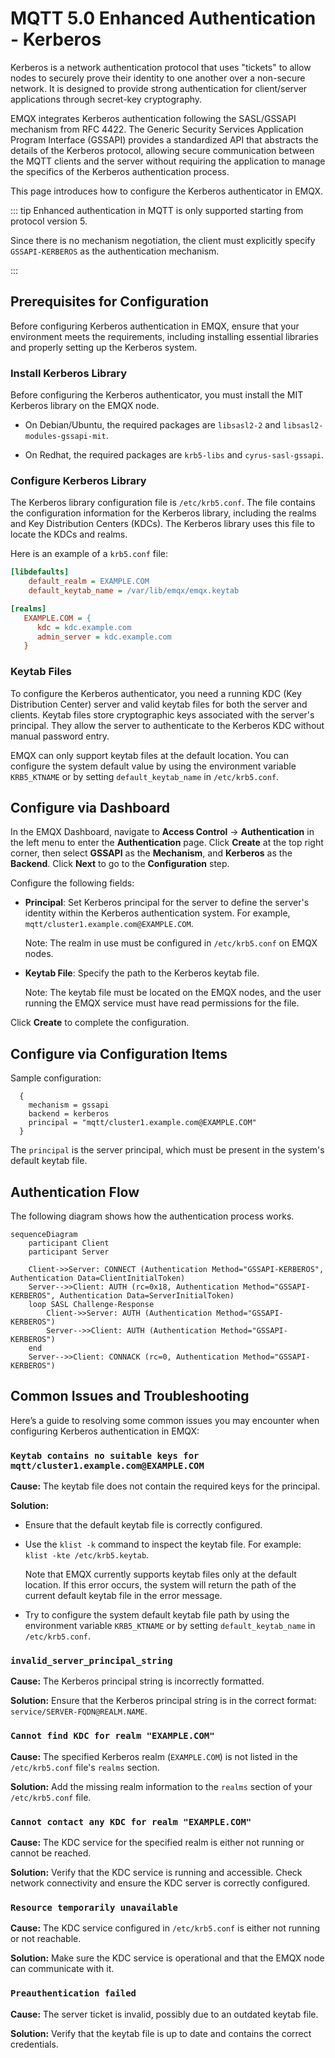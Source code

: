 # MQTT 5.0 Enhanced Authentication - Kerberos

Kerberos is a network authentication protocol that uses "tickets" to allow nodes to securely prove their identity to one another over a non-secure network. It is designed to provide strong authentication for client/server applications through secret-key cryptography. 

EMQX integrates Kerberos authentication following the SASL/GSSAPI mechanism from RFC 4422. The Generic Security Services Application Program Interface (GSSAPI) provides a standardized API that abstracts the details of the Kerberos protocol, allowing secure communication between the MQTT clients and the server without requiring the application to manage the specifics of the Kerberos authentication process.

This page introduces how to configure the Kerberos authenticator in EMQX.

::: tip
Enhanced authentication in MQTT is only supported starting from protocol version 5.

Since there is no mechanism negotiation, the client must explicitly specify `GSSAPI-KERBEROS` as the authentication mechanism.

:::

## Prerequisites for Configuration

Before configuring Kerberos authentication in EMQX, ensure that your environment meets the requirements, including installing essential libraries and properly setting up the Kerberos system.

### Install Kerberos Library

Before configuring the Kerberos authenticator, you must install the MIT Kerberos library on the EMQX node.

- On Debian/Ubuntu, the required packages are `libsasl2-2` and `libsasl2-modules-gssapi-mit`.

- On Redhat, the required packages are `krb5-libs` and `cyrus-sasl-gssapi`.


### Configure Kerberos Library

The Kerberos library configuration file is `/etc/krb5.conf`. The file contains the configuration information for the Kerberos library, including the realms and Key Distribution Centers (KDCs). The Kerberos library uses this file to locate the KDCs and realms.

Here is an example of a `krb5.conf` file:

```ini
[libdefaults]
    default_realm = EXAMPLE.COM
    default_keytab_name = /var/lib/emqx/emqx.keytab

[realms]
   EXAMPLE.COM = {
      kdc = kdc.example.com
      admin_server = kdc.example.com
   }
```

### Keytab Files

To configure the Kerberos authenticator, you need a running KDC (Key Distribution Center) server and valid keytab files for both the server and clients. Keytab files store cryptographic keys associated with the server's principal. They allow the server to authenticate to the Kerberos KDC without manual password entry.

EMQX can only support keytab files at the default location. You can configure the system default value by using the environment variable `KRB5_KTNAME` or by setting `default_keytab_name` in `/etc/krb5.conf`.

## Configure via Dashboard

In the EMQX Dashboard, navigate to **Access Control** -> **Authentication** in the left menu to enter the **Authentication** page. Click **Create** at the top right corner, then select **GSSAPI** as the **Mechanism**, and **Kerberos** as the **Backend**. Click **Next** to go to the **Configuration** step.

Configure the following fields:

- **Principal**: Set Kerberos principal for the server to define the server's identity within the Kerberos authentication system. For example, `mqtt/cluster1.example.com@EXAMPLE.COM`. 

  Note: The realm in use must be configured in `/etc/krb5.conf` on EMQX nodes.

- **Keytab File**: Specify the path to the Kerberos keytab file.

  Note: The keytab file must be located on the EMQX nodes, and the user running the EMQX service must have read permissions for the file.

Click **Create** to complete the configuration.

## Configure via Configuration Items

Sample configuration:

```hcl
  {
    mechanism = gssapi
    backend = kerberos
    principal = "mqtt/cluster1.example.com@EXAMPLE.COM"
  }
```

The `principal` is the server principal, which must be present in the system's default keytab file.

## Authentication Flow

The following diagram shows how the authentication process works.

```mermaid
sequenceDiagram
    participant Client
    participant Server

    Client->>Server: CONNECT (Authentication Method="GSSAPI-KERBEROS", Authentication Data=ClientInitialToken)
    Server-->>Client: AUTH (rc=0x18, Authentication Method="GSSAPI-KERBEROS", Authentication Data=ServerInitialToken)
    loop SASL Challenge-Response
        Client->>Server: AUTH (Authentication Method="GSSAPI-KERBEROS")
        Server-->>Client: AUTH (Authentication Method="GSSAPI-KERBEROS")
    end
    Server-->>Client: CONNACK (rc=0, Authentication Method="GSSAPI-KERBEROS")
```

## Common Issues and Troubleshooting

Here’s a guide to resolving some common issues you may encounter when configuring Kerberos authentication in EMQX:

### `Keytab contains no suitable keys for mqtt/cluster1.example.com@EXAMPLE.COM`

**Cause:** The keytab file does not contain the required keys for the principal. 

**Solution:**

- Ensure that the default keytab file is correctly configured.

- Use the `klist -k` command to inspect the keytab file. For example: `klist -kte /etc/krb5.keytab`.

  Note that EMQX currently supports keytab files only at the default location. If this error occurs, the system will return the path of the current default keytab file in the error message.

- Try to configure the system default keytab file path by using the environment variable `KRB5_KTNAME` or by setting `default_keytab_name` in `/etc/krb5.conf`.

### `invalid_server_principal_string`

**Cause:** The Kerberos principal string is incorrectly formatted. 

**Solution:** Ensure that the Kerberos principal string is in the correct format: `service/SERVER-FQDN@REALM.NAME`.

### `Cannot find KDC for realm "EXAMPLE.COM"`

**Cause:** The specified Kerberos realm (`EXAMPLE.COM`) is not listed in the `/etc/krb5.conf` file's `realms` section. 

**Solution:** Add the missing realm information to the `realms` section of your `/etc/krb5.conf` file.

### `Cannot contact any KDC for realm "EXAMPLE.COM"`

**Cause:** The KDC service for the specified realm is either not running or cannot be reached. 

**Solution:** Verify that the KDC service is running and accessible. Check network connectivity and ensure the KDC server is correctly configured.

### `Resource temporarily unavailable`

**Cause:** The KDC service configured in `/etc/krb5.conf` is either not running or not reachable. 

**Solution:** Make sure the KDC service is operational and that the EMQX node can communicate with it.

### `Preauthentication failed`

**Cause:** The server ticket is invalid, possibly due to an outdated keytab file.

**Solution:** Verify that the keytab file is up to date and contains the correct credentials.

